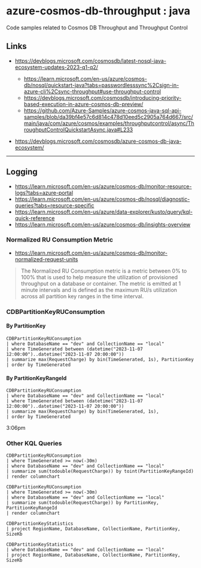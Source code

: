 # azure-cosmos-db-throughput : java

Code samples related to Cosmos DB Throughput and Throughput Control

## Links

- https://devblogs.microsoft.com/cosmosdb/latest-nosql-java-ecosystem-updates-2023-q1-q2/
  - https://learn.microsoft.com/en-us/azure/cosmos-db/nosql/quickstart-java?tabs=passwordlesssync%2Csign-in-azure-cli%2Csync-throughput#use-throughput-control
  - https://devblogs.microsoft.com/cosmosdb/introducing-priority-based-execution-in-azure-cosmos-db-preview/
  - https://github.com/Azure-Samples/azure-cosmos-java-sql-api-samples/blob/da39bf4e57c6d814c478d10eed5c2905a764d667/src/main/java/com/azure/cosmos/examples/throughputcontrol/async/ThroughputControlQuickstartAsync.java#L233

- https://devblogs.microsoft.com/cosmosdb/azure-cosmos-db-java-ecosystem/

---

## Logging

- https://learn.microsoft.com/en-us/azure/cosmos-db/monitor-resource-logs?tabs=azure-portal
- https://learn.microsoft.com/en-us/azure/cosmos-db/nosql/diagnostic-queries?tabs=resource-specific
- https://learn.microsoft.com/en-us/azure/data-explorer/kusto/query/kql-quick-reference
- https://learn.microsoft.com/en-us/azure/cosmos-db/insights-overview

### Normalized RU Consumption Metric

- https://learn.microsoft.com/en-us/azure/cosmos-db/monitor-normalized-request-units

> The Normalized RU Consumption metric is a metric between 0% to 100% that is used to help
> measure the utilization of provisioned throughput on a database or container. 
> The metric is emitted at 1 minute intervals and is defined as the maximum RU/s utilization 
> across all partition key ranges in the time interval.

### CDBPartitionKeyRUConsumption

#### By PartitionKey 

```
CDBPartitionKeyRUConsumption
| where DatabaseName == "dev" and CollectionName == "local"
| where TimeGenerated between (datetime("2023-11-07 12:00:00")..datetime("2023-11-07 20:00:00"))
| summarize max(RequestCharge) by bin(TimeGenerated, 1s), PartitionKey
| order by TimeGenerated
```

#### By PartitionKeyRangeId

```
CDBPartitionKeyRUConsumption
| where DatabaseName == "dev" and CollectionName == "local"
| where TimeGenerated between (datetime("2023-11-07 12:00:00")..datetime("2023-11-07 20:00:00"))
| summarize max(RequestCharge) by bin(TimeGenerated, 1s), 
| order by TimeGenerated
```

3:06pm

### Other KQL Queries

```
CDBPartitionKeyRUConsumption
| where TimeGenerated >= now(-30m)
| where DatabaseName == "dev" and CollectionName == "local"
| summarize sum(todouble(RequestCharge)) by toint(PartitionKeyRangeId)
| render columnchart
```

```
CDBPartitionKeyRUConsumption
| where TimeGenerated >= now(-30m)
| where DatabaseName == "dev" and CollectionName == "local"
| summarize sum(todouble(RequestCharge)) by PartitionKey, PartitionKeyRangeId
| render columnchart
```


```
CDBPartitionKeyStatistics
| project RegionName, DatabaseName, CollectionName, PartitionKey, SizeKb

CDBPartitionKeyStatistics
| where DatabaseName == "dev" and CollectionName == "local"
| project RegionName, DatabaseName, CollectionName, PartitionKey, SizeKb
```


